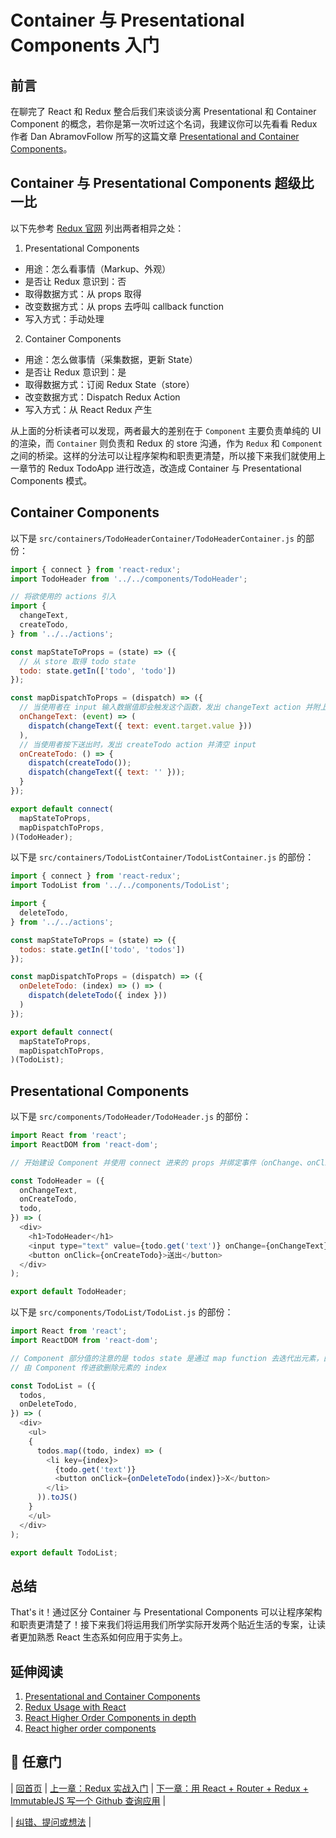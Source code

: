 # Container 与 Presentational Components 入门

## 前言
在聊完了 React 和 Redux 整合后我们来谈谈分离 Presentational 和 Container Component 的概念，若你是第一次听过这个名词，我建议你可以先看看 Redux 作者 Dan AbramovFollow 所写的这篇文章 [Presentational and Container Components](https://medium.com/@dan_abramov/smart-and-dumb-components-7ca2f9a7c7d0#.vtcuxsurv)。

## Container 与 Presentational Components 超级比一比
以下先参考 [Redux 官网](http://redux.js.org/docs/basics/UsageWithReact.html) 列出两者相异之处：

1. Presentational Components  
  - 用途：怎么看事情（Markup、外观）
  - 是否让 Redux 意识到：否
  - 取得数据方式：从 props 取得
  - 改变数据方式：从 props 去呼叫 callback function
  - 写入方式：手动处理

2. Container Components
 - 用途：怎么做事情（采集数据，更新 State）
 - 是否让 Redux 意识到：是
 - 取得数据方式：订阅 Redux State（store）
 - 改变数据方式：Dispatch Redux Action
 - 写入方式：从 React Redux 产生

 从上面的分析读者可以发现，两者最大的差别在于 `Component` 主要负责单纯的 UI 的渲染，而 `Container` 则负责和 Redux 的 store 沟通，作为 `Redux` 和 `Component` 之间的桥梁。这样的分法可以让程序架构和职责更清楚，所以接下来我们就使用上一章节的 Redux TodoApp 进行改造，改造成 Container 与 Presentational Components 模式。

## Container Components

以下是 `src/containers/TodoHeaderContainer/TodoHeaderContainer.js` 的部份：

```javascript
import { connect } from 'react-redux';
import TodoHeader from '../../components/TodoHeader';

// 将欲使用的 actions 引入
import {
  changeText,
  createTodo,
} from '../../actions';

const mapStateToProps = (state) => ({
  // 从 store 取得 todo state
  todo: state.getIn(['todo', 'todo'])
});

const mapDispatchToProps = (dispatch) => ({
  // 当使用者在 input 输入数据值即会触发这个函数，发出 changeText action 并附上使用者输入内容 event.target.value
  onChangeText: (event) => (
    dispatch(changeText({ text: event.target.value }))
  ),
  // 当使用者按下送出时，发出 createTodo action 并清空 input 
  onCreateTodo: () => {
    dispatch(createTodo());
    dispatch(changeText({ text: '' }));
  }
});

export default connect(
  mapStateToProps,
  mapDispatchToProps,
)(TodoHeader);
```

以下是 `src/containers/TodoListContainer/TodoListContainer.js` 的部份：

```javascript
import { connect } from 'react-redux';
import TodoList from '../../components/TodoList';

import {
  deleteTodo,
} from '../../actions';

const mapStateToProps = (state) => ({
  todos: state.getIn(['todo', 'todos'])
});

const mapDispatchToProps = (dispatch) => ({
  onDeleteTodo: (index) => () => (
    dispatch(deleteTodo({ index }))
  )
});

export default connect(
  mapStateToProps,
  mapDispatchToProps,
)(TodoList);
```

## Presentational Components

以下是 `src/components/TodoHeader/TodoHeader.js` 的部份：

```javascript
import React from 'react';
import ReactDOM from 'react-dom';

// 开始建设 Component 并使用 connect 进来的 props 并绑定事件（onChange、onClick）。注意我们的 state 因为是使用 `ImmutableJS` 所以要用 `get()` 取值

const TodoHeader = ({
  onChangeText,
  onCreateTodo,
  todo,
}) => (
  <div>
    <h1>TodoHeader</h1>
    <input type="text" value={todo.get('text')} onChange={onChangeText} />
    <button onClick={onCreateTodo}>送出</button>
  </div>
);

export default TodoHeader;
```

以下是 `src/components/TodoList/TodoList.js` 的部份：

```javascript
import React from 'react';
import ReactDOM from 'react-dom';

// Component 部分值的注意的是 todos state 是通过 map function 去迭代出元素，由于要让 React JSX 可以渲染并保持传入触发 event state 的 immutable，所以需使用 toJS() 转换 component of array。
// 由 Component 传进欲删除元素的 index

const TodoList = ({
  todos,
  onDeleteTodo,
}) => (
  <div>
    <ul>
    {
      todos.map((todo, index) => (
        <li key={index}>
          {todo.get('text')}
          <button onClick={onDeleteTodo(index)}>X</button>
        </li>
      )).toJS()
    }
    </ul>
  </div>
);

export default TodoList;
```

## 总结
That's it！通过区分 Container 与 Presentational Components 可以让程序架构和职责更清楚了！接下来我们将运用我们所学实际开发两个贴近生活的专案，让读者更加熟悉 React 生态系如何应用于实务上。

## 延伸阅读
1. [Presentational and Container Components](https://medium.com/@dan_abramov/smart-and-dumb-components-7ca2f9a7c7d0#.vtcuxsurv)
2. [Redux Usage with React](http://redux.js.org/docs/basics/UsageWithReact.html)
3. [React Higher Order Components in depth](https://medium.com/@franleplant/react-higher-order-components-in-depth-cf9032ee6c3e#.r8srulpaj)
4. [React higher order components](http://www.darul.io/post/2016-01-05_react-higher-order-components)

## :door: 任意门
| [回首页](https://github.com/blueflylin/reactjs101) | [上一章：Redux 实战入门](https://github.com/blueflylin/reactjs101/blob/master/Ch07/react-redux-real-world-example.md) | [下一章：用 React + Router + Redux + ImmutableJS 写一个 Github 查询应用](https://github.com/blueflylin/reactjs101/blob/master/Ch09/react-router-redux-github-finder.md) |

| [纠错、提问或想法](https://github.com/blueflylin/reactjs101/issues) |
